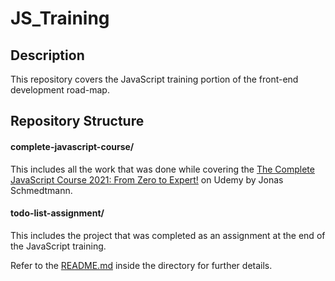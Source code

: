 # JS_Training

## Description
This repository covers the JavaScript training portion of the front-end development road-map.

## Repository Structure

#### complete-javascript-course/

This includes all the work that was done while covering the [The Complete JavaScript Course 2021: From Zero to Expert!](https://www.udemy.com/course/the-complete-javascript-course/) on Udemy by Jonas Schmedtmann.


#### todo-list-assignment/

This includes the project that was completed as an assignment at the end of the JavaScript training. 

Refer to the [README.md](https://github.com/shayaan2000/JS_Training/blob/main/todo-list-assignment/README.md) inside the directory for further details.
